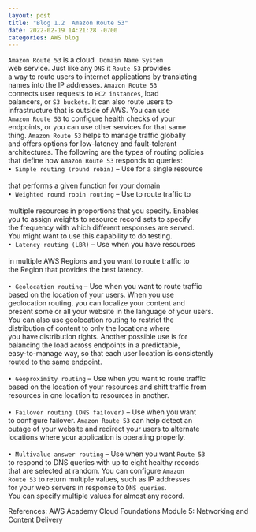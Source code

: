 ```yaml
---
layout: post
title: "Blog 1.2  Amazon Route 53"
date: 2022-02-19 14:21:28 -0700
categories: AWS blog
---
```

` Amazon Route 53 ` is a cloud ` Domain Name System`  <br>
 web service. Just like any ` DNS `  it ` Route 53 ` provides <br>
 a way to route users to internet applications by translating <br>
 names into the IP addresses. ` Amazon Route 53 ` <br>
 connects user requests to ` EC2 instances `, load <br>
 balancers, or ` S3 buckets `. It can also route users to <br>
 infrastructure that is outside of AWS. You can use <br>
 ` Amazon Route 53 ` to configure health checks of your <br>
 endpoints, or you can use other services for that same <br>
 thing. ` Amazon Route 53 ` helps to manage traffic globally <br>
 and offers options for low-latency and fault-tolerant <br>
architectures. The following are the types of routing policies <br>
 that define how ` Amazon Route 53 ` responds to queries: <br>
` • Simple routing (round robin) ` – Use for a single resource <br> <br>
 that performs a given function for your domain <br>
` • Weighted round robin routing ` – Use to route traffic to <br> <br>
 multiple resources in proportions that you specify. Enables <br>
 you to assign weights to resource record sets to specify <br>
 the frequency with which different responses are served. <br>
 You might want to use this capability to do testing.  <br>
` • Latency routing (LBR) ` – Use when you have resources <br> <br>
 in multiple AWS Regions and you want to route traffic to <br>
 the Region that provides the best latency.  <br> <br>
` • Geolocation routing ` – Use when you want to route traffic <br>
 based on the location of your users. When you use <br>
 geolocation routing, you can localize your content and <br>
 present some or all your website in the language of your users. <br>
You can also use geolocation routing to restrict the <br>
 distribution of content to only the locations where <br>
you have distribution rights. Another possible use is for <br>
 balancing the load across endpoints in a predictable,  <br>
easy-to-manage way, so that each user location is consistently <br>
 routed to the same endpoint.  <br> <br>
` • Geoproximity routing ` – Use when you want to route traffic <br>
 based on the location of your resources and shift traffic from <br>
resources in one location to resources in another.  <br> <br>
` • Failover routing (DNS failover) ` – Use when you want <br>
to configure failover. ` Amazon Route 53 ` can help detect an <br>
 outage of your website and redirect your users to alternate <br>
 locations where your application is operating properly. <br> <br>
` • Multivalue answer routing ` – Use when you want ` Route 53 ` <br>
 to respond to DNS queries with up to eight healthy records <br>
 that are selected at random. You can configure ` Amazon ` <br>
` Route 53 ` to return multiple values, such as IP addresses <br>
 for your web servers in response to ` DNS queries `. <br>
You can specify multiple values for almost any record. <br>

<H14>   References: 
	AWS Academy Cloud Foundations 
	Module 5: Networking and Content Delivery </H14>

